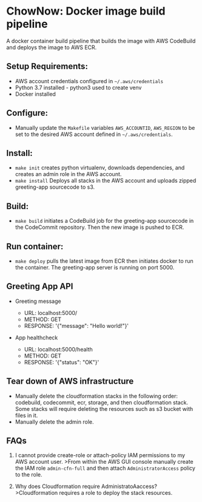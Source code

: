 # ChowNow: Docker image build pipeline

A docker container build pipeline that builds
the image with AWS CodeBuild and deploys the image to AWS ECR. 

## Setup Requirements:
* AWS account credentials configured in `~/.aws/credentials`
* Python 3.7 installed - python3 used to create venv
* Docker installed

## Configure:
* Manually update the `Makefile` variables `AWS_ACCOUNTID`, `AWS_REGION` to be set to the desired AWS account defined in `~/.aws/credentials`.

## Install:
* `make init` creates python virtualenv, downloads dependencies, and creates an admin role in the AWS account.
* `make install` Deploys all stacks in the AWS account and uploads zipped greeting-app sourcecode to s3.

## Build:
* `make build` initiates a CodeBuild job for the greeting-app sourcecode in the CodeCommit repository. Then the new image is pushed to ECR.

## Run container:
* `make deploy` pulls the latest image from ECR then initiates docker to run the container. The greeting-app server is running on port 5000.


## Greeting App API
- Greeting message 
    * URL: localhost:5000/ 
    * METHOD: GET 
    * RESPONSE: '{"message": "Hello world!"}' 

- App healthcheck
    * URL: localhost:5000/health
    * METHOD: GET 
    * RESPONSE: '{"status": "OK"}'


## Tear down of AWS infrastructure
* Manually delete the cloudformation stacks in the following order: codebuild, codecommit, ecr,
storage, and then cloudformation stack. Some stacks will require 
deleting the resources such as s3 bucket with files in it. 
* Manually delete the admin role.


## FAQs

1. I cannot provide create-role or attach-policy IAM permissions to my AWS account user. >From within the AWS GUI console manually create the IAM role `admin-cfn-full` and then attach `AdministratorAccess` policy to the role.

2. Why does Cloudformation require AdministratoAaccess? >Cloudformation requires a role to deploy the stack resources. 
